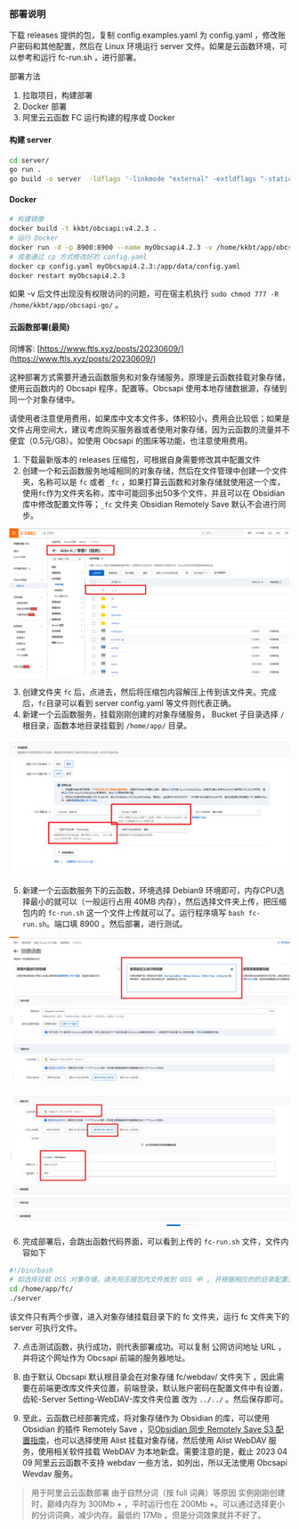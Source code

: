 ### 部署说明

下载 releases 提供的包，复制 config.examples.yaml 为 config.yaml ，修改账户密码和其他配置，然后在 Linux 环境运行 server 文件。如果是云函数环境，可以参考和运行 fc-run.sh ，进行部署。


部署方法

1. 拉取项目，构建部署
2. Docker 部署
3. 阿里云云函数 FC 运行构建的程序或 Docker

#### 构建 server

```bash
cd server/
go run .
go build -o server  -ldflags '-linkmode "external" -extldflags "-static"' .
```

#### Docker

```sh
# 构建镜像
docker build -t kkbt/obcsapi:v4.2.3 . 
# 运行 Docker
docker run -d -p 8900:8900 --name myObcsapi4.2.3 -v /home/kkbt/app/obcsapi-go/:/app/data/ kkbt/obcsapi:v4.2.3
# 或者通过 cp 方式修改好的 config.yaml
docker cp config.yaml myObcsapi4.2.3:/app/data/config.yaml
docker restart myObcsapi4.2.3
```
如果 -v 后文件出现没有权限访问的问题，可在宿主机执行 `sudo chmod 777 -R /home/kkbt/app/obcsapi-go/` 。

#### 云函数部署(最简)

同博客: [https://www.ftls.xyz/posts/20230609/](https://www.ftls.xyz/posts/20230609/)

这种部署方式需要开通云函数服务和对象存储服务。原理是云函数挂载对象存储，使用云函数内的 Obcsapi 程序，配置等。Obcsapi 使用本地存储数据源，存储到同一个对象存储中。

请使用者注意使用费用，如果库中文本文件多，体积较小，费用会比较低；如果是文件占用空间大，建议考虑购买服务器或者使用对象存储，因为云函数的流量并不便宜（0.5元/GB）。如使用 Obcsapi 的图床等功能，也注意使用费用。

1. 下载最新版本的 releases 压缩包，可根据自身需要修改其中配置文件
2. 创建一个和云函数服务地域相同的对象存储，然后在文件管理中创建一个文件夹，名称可以是 `fc` 或者 `_fc` ，如果打算云函数和对象存储就使用这一个库，使用`fc`作为文件夹名称，库中可能回多出50多个文件，并且可以在 Obsidian 库中修改配置文件等；`_fc` 文件夹 Obsidian Remotely Save 默认不会进行同步。

![](../../images/obcsapi-fc/1-oss.png)

3. 创建文件夹 `fc` 后，点进去，然后将压缩包内容解压上传到该文件夹。完成后，`fc`目录可以看到 server config.yaml 等文件则代表正确。
4. 新建一个云函数服务，挂载刚刚创建的对象存储服务， Bucket 子目录选择 `/` 根目录，函数本地目录挂载到 `/home/app/` 目录。

![](../../images/obcsapi-fc/2-fc.png)

5. 新建一个云函数服务下的云函数，环境选择 Debian9 环境即可，内存CPU选择最小的就可以（一般运行占用 40MB 内存），然后选择文件夹上传，把压缩包内的 `fc-run.sh` 这一个文件上传就可以了。运行程序填写 `bash fc-run.sh`。端口填 8900 。然后部署，进行测试。

![](../../images/obcsapi-fc/3-fc.png)

![](../../images/obcsapi-fc/4-fc.png)

6. 完成部署后，会跳出函数代码界面，可以看到上传的 `fc-run.sh` 文件，文件内容如下

```bash
#!/bin/bash
# 如选择挂载 OSS 对象存储，请先将压缩包内文件放到 OSS 中 , 并根据相应的的目录配置云函数挂载目录
cd /home/app/fc/
./server
```

该文件只有两个步骤，进入对象存储挂载目录下的 fc 文件夹，运行 fc 文件夹下的 server 可执行文件。

7. 点击测试函数，执行成功，则代表部署成功。可以复制 公网访问地址 URL ，并将这个网址作为 Obcsapi 前端的服务器地址。

8. 由于默认 Obcsapi 默认根目录会在对象存储 fc/webdav/ 文件夹下 ，因此需要在前端更改库文件夹位置，前端登录，默认账户密码在配置文件中有设置，齿轮-Server Setting-WebDAV-库文件夹位置 改为 `../../` 。然后保存即可。

9. 至此，云函数已经部署完成，将对象存储作为 Obsidian 的库，可以使用 Obsidian 的插件 Remotely Save ，见[Obsidian 同步 Remotely Save S3 配置指南](https://www.ftls.xyz/posts/obsidiannote/)，也可以选择使用 Alist 挂载对象存储，然后使用 Alist WebDAV 服务，使用相关软件挂载 WebDAV 为本地新盘。需要注意的是，截止 2023 04 09 阿里云云函数不支持 webdav 一些方法，如列出，所以无法使用 Obcsapi Wevdav 服务。

>用于阿里云云函数部署 由于自然分词（按 full 词典）等原因 实例刚刚创建时，巅峰内存为 300Mb + ，平时运行也在 200Mb +。可以通过选择更小的分词词典，减少内存。最低约 17Mb 。但是分词效果就并不好了。